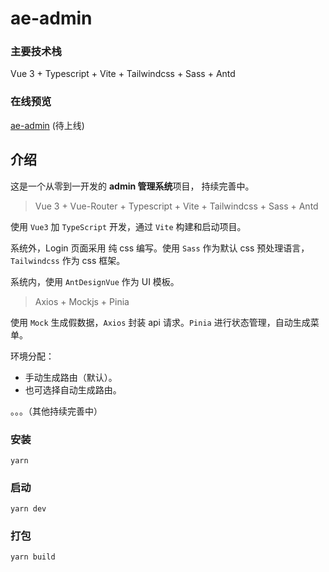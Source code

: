 # ae-admin

### 主要技术栈

Vue 3 + Typescript + Vite + Tailwindcss + Sass + Antd

### 在线预览

[ae-admin](https://) (待上线)

## 介绍

这是一个从零到一开发的 **admin 管理系统**项目， 持续完善中。

> Vue 3 + Vue-Router + Typescript + Vite + Tailwindcss + Sass + Antd

使用 `Vue3` 加 `TypeScript` 开发，通过 `Vite` 构建和启动项目。

系统外，Login 页面采用 纯 css 编写。使用 `Sass` 作为默认 css 预处理语言，`Tailwindcss` 作为 css 框架。

系统内，使用 `AntDesignVue` 作为 UI 模板。

> Axios + Mockjs + Pinia

使用 `Mock` 生成假数据，`Axios` 封装 api 请求。`Pinia` 进行状态管理，自动生成菜单。

环境分配：

- 手动生成路由（默认）。
- 也可选择自动生成路由。

。。。（其他持续完善中）

### 安装

```shell
yarn
```

### 启动

```shell
yarn dev
```

### 打包

```shell
yarn build
```
